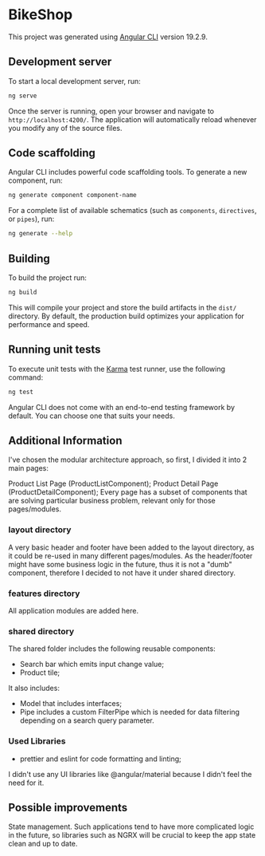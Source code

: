 # BikeShop

This project was generated using [Angular CLI](https://github.com/angular/angular-cli) version 19.2.9.

## Development server

To start a local development server, run:

```bash
ng serve
```

Once the server is running, open your browser and navigate to `http://localhost:4200/`. The application will automatically reload whenever you modify any of the source files.

## Code scaffolding

Angular CLI includes powerful code scaffolding tools. To generate a new component, run:

```bash
ng generate component component-name
```

For a complete list of available schematics (such as `components`, `directives`, or `pipes`), run:

```bash
ng generate --help
```

## Building

To build the project run:

```bash
ng build
```

This will compile your project and store the build artifacts in the `dist/` directory. By default, the production build optimizes your application for performance and speed.

## Running unit tests

To execute unit tests with the [Karma](https://karma-runner.github.io) test runner, use the following command:

```bash
ng test
```

Angular CLI does not come with an end-to-end testing framework by default. You can choose one that suits your needs.

## Additional Information

I've chosen the modular architecture approach, so first, I divided it into 2 main pages:

Product List Page (ProductListComponent);
Product Detail Page (ProductDetailComponent);
Every page has a subset of components that are solving particular business problem, relevant only for those pages/modules.

### layout directory

A very basic header and footer have been added to the layout directory, as it could be re-used in many different pages/modules. As the header/footer might have some business logic in the future, thus it is not a "dumb" component, therefore I decided to not have it under shared directory.

### features directory

All application modules are added here.

### shared directory

The shared folder includes the following reusable components:

- Search bar which emits input change value;
- Product tile;

It also includes:

- Model that includes interfaces;
- Pipe includes a custom FilterPipe which is needed for data filtering depending on a search query parameter.

### Used Libraries

- prettier and eslint for code formatting and linting;

I didn't use any UI libraries like @angular/material because I didn't feel the need for it.

## Possible improvements

State management. Such applications tend to have more complicated logic in the future, so libraries such as NGRX will be crucial to keep the app state clean and up to date.
